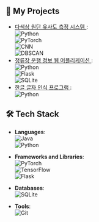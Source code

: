 ## 🌟 My Projects
- [ 다색상 원단 유사도 측정 시스템 ](https://github.com/inu-ese-capstone-design-team-YSN) :
    <br/>![Python](https://img.shields.io/badge/-Python-3776AB?logo=python&logoColor=white&style=flat-square)
    <br/>![PyTorch](https://img.shields.io/badge/-PyTorch-EE4C2C?logo=pytorch&logoColor=white&style=flat-square)
    <br/>![CNN](https://img.shields.io/badge/-CNN-FF6F00?style=flat-square)
    <br/>![DBSCAN](https://img.shields.io/badge/-DBSCAN-4CAF50?style=flat-square)
- [ 정류장 운행 정보 웹 어플리케이션 ](https://github.com/Data-Driven-Web-Application) :
    <br/>![Python](https://img.shields.io/badge/-Python-3776AB?logo=python&logoColor=white&style=flat-square)
    <br/>![Flask](https://img.shields.io/badge/-Flask-000000?logo=flask&logoColor=white&style=flat-square)
    <br/>![SQLite](https://img.shields.io/badge/-SQLite-003B57?logo=sqlite&logoColor=white&style=flat-square)
- [ 한글 글자 인식 프로그램 ](https://github.com/swk5276/Hand_recognition_Using_AI.git) :
    <br/>![Python](https://img.shields.io/badge/-Python-3776AB?logo=python&logoColor=white&style=flat-square)

  
## 🛠️ Tech Stack
- **Languages**:  
  ![Java](https://img.shields.io/badge/-Java-007396?logo=java&logoColor=white&style=flat-square)  
  ![Python](https://img.shields.io/badge/-Python-3776AB?logo=python&logoColor=white&style=flat-square)

- **Frameworks and Libraries**:  
  ![PyTorch](https://img.shields.io/badge/-PyTorch-EE4C2C?logo=pytorch&logoColor=white&style=flat-square)  
  ![TensorFlow](https://img.shields.io/badge/-TensorFlow-FF6F00?logo=tensorflow&logoColor=white&style=flat-square)  
  ![Flask](https://img.shields.io/badge/-Flask-000000?logo=flask&logoColor=white&style=flat-square)

- **Databases**:  
  ![SQLite](https://img.shields.io/badge/-SQLite-003B57?logo=sqlite&logoColor=white&style=flat-square)

- **Tools**:  
  ![Git](https://img.shields.io/badge/-Git-F05032?logo=git&logoColor=white&style=flat-square)  
